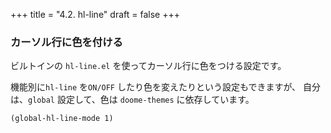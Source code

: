 +++
title = "4.2. hl-line"
draft = false
+++
### カーソル行に色を付ける

ビルトインの `hl-line.el` を使ってカーソル行に色をつける設定です。

機能別に`hl-line` を`ON/OFF` したり色を変えたりという設定もできますが、
自分は、`global` 設定して、色は `doome-themes` に依存しています。

```emacs-lisp
(global-hl-line-mode 1)
```
